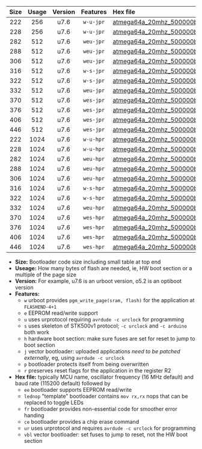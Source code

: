 |Size|Usage|Version|Features|Hex file|
|:-:|:-:|:-:|:-:|:--|
|222|256|u7.6|`w-u-jpr`|[atmega64a_20mhz_500000bps_ur_vbl.hex](https://raw.githubusercontent.com/stefanrueger/urboot/main/atmega64a_20mhz_500000bps_ur_vbl.hex)|
|228|256|u7.6|`w-u-jpr`|[atmega64a_20mhz_500000bps_lednop_ur_vbl.hex](https://raw.githubusercontent.com/stefanrueger/urboot/main/atmega64a_20mhz_500000bps_lednop_ur_vbl.hex)|
|282|512|u7.6|`weu-jpr`|[atmega64a_20mhz_500000bps_ee_ur_vbl.hex](https://raw.githubusercontent.com/stefanrueger/urboot/main/atmega64a_20mhz_500000bps_ee_ur_vbl.hex)|
|288|512|u7.6|`weu-jpr`|[atmega64a_20mhz_500000bps_ee_lednop_ur_vbl.hex](https://raw.githubusercontent.com/stefanrueger/urboot/main/atmega64a_20mhz_500000bps_ee_lednop_ur_vbl.hex)|
|306|512|u7.6|`weu-jpr`|[atmega64a_20mhz_500000bps_ee_lednop_fr_ur_vbl.hex](https://raw.githubusercontent.com/stefanrueger/urboot/main/atmega64a_20mhz_500000bps_ee_lednop_fr_ur_vbl.hex)|
|316|512|u7.6|`w-s-jpr`|[atmega64a_20mhz_500000bps_vbl.hex](https://raw.githubusercontent.com/stefanrueger/urboot/main/atmega64a_20mhz_500000bps_vbl.hex)|
|322|512|u7.6|`w-s-jpr`|[atmega64a_20mhz_500000bps_lednop_vbl.hex](https://raw.githubusercontent.com/stefanrueger/urboot/main/atmega64a_20mhz_500000bps_lednop_vbl.hex)|
|332|512|u7.6|`weu-jpr`|[atmega64a_20mhz_500000bps_ee_lednop_fr_ce_ur_vbl.hex](https://raw.githubusercontent.com/stefanrueger/urboot/main/atmega64a_20mhz_500000bps_ee_lednop_fr_ce_ur_vbl.hex)|
|370|512|u7.6|`wes-jpr`|[atmega64a_20mhz_500000bps_ee_vbl.hex](https://raw.githubusercontent.com/stefanrueger/urboot/main/atmega64a_20mhz_500000bps_ee_vbl.hex)|
|376|512|u7.6|`wes-jpr`|[atmega64a_20mhz_500000bps_ee_lednop_vbl.hex](https://raw.githubusercontent.com/stefanrueger/urboot/main/atmega64a_20mhz_500000bps_ee_lednop_vbl.hex)|
|406|512|u7.6|`wes-jpr`|[atmega64a_20mhz_500000bps_ee_lednop_fr_vbl.hex](https://raw.githubusercontent.com/stefanrueger/urboot/main/atmega64a_20mhz_500000bps_ee_lednop_fr_vbl.hex)|
|446|512|u7.6|`wes-jpr`|[atmega64a_20mhz_500000bps_ee_lednop_fr_ce_vbl.hex](https://raw.githubusercontent.com/stefanrueger/urboot/main/atmega64a_20mhz_500000bps_ee_lednop_fr_ce_vbl.hex)|
|222|1024|u7.6|`w-u-hpr`|[atmega64a_20mhz_500000bps_ur.hex](https://raw.githubusercontent.com/stefanrueger/urboot/main/atmega64a_20mhz_500000bps_ur.hex)|
|228|1024|u7.6|`w-u-hpr`|[atmega64a_20mhz_500000bps_lednop_ur.hex](https://raw.githubusercontent.com/stefanrueger/urboot/main/atmega64a_20mhz_500000bps_lednop_ur.hex)|
|282|1024|u7.6|`weu-hpr`|[atmega64a_20mhz_500000bps_ee_ur.hex](https://raw.githubusercontent.com/stefanrueger/urboot/main/atmega64a_20mhz_500000bps_ee_ur.hex)|
|288|1024|u7.6|`weu-hpr`|[atmega64a_20mhz_500000bps_ee_lednop_ur.hex](https://raw.githubusercontent.com/stefanrueger/urboot/main/atmega64a_20mhz_500000bps_ee_lednop_ur.hex)|
|306|1024|u7.6|`weu-hpr`|[atmega64a_20mhz_500000bps_ee_lednop_fr_ur.hex](https://raw.githubusercontent.com/stefanrueger/urboot/main/atmega64a_20mhz_500000bps_ee_lednop_fr_ur.hex)|
|316|1024|u7.6|`w-s-hpr`|[atmega64a_20mhz_500000bps.hex](https://raw.githubusercontent.com/stefanrueger/urboot/main/atmega64a_20mhz_500000bps.hex)|
|322|1024|u7.6|`w-s-hpr`|[atmega64a_20mhz_500000bps_lednop.hex](https://raw.githubusercontent.com/stefanrueger/urboot/main/atmega64a_20mhz_500000bps_lednop.hex)|
|332|1024|u7.6|`weu-hpr`|[atmega64a_20mhz_500000bps_ee_lednop_fr_ce_ur.hex](https://raw.githubusercontent.com/stefanrueger/urboot/main/atmega64a_20mhz_500000bps_ee_lednop_fr_ce_ur.hex)|
|370|1024|u7.6|`wes-hpr`|[atmega64a_20mhz_500000bps_ee.hex](https://raw.githubusercontent.com/stefanrueger/urboot/main/atmega64a_20mhz_500000bps_ee.hex)|
|376|1024|u7.6|`wes-hpr`|[atmega64a_20mhz_500000bps_ee_lednop.hex](https://raw.githubusercontent.com/stefanrueger/urboot/main/atmega64a_20mhz_500000bps_ee_lednop.hex)|
|406|1024|u7.6|`wes-hpr`|[atmega64a_20mhz_500000bps_ee_lednop_fr.hex](https://raw.githubusercontent.com/stefanrueger/urboot/main/atmega64a_20mhz_500000bps_ee_lednop_fr.hex)|
|446|1024|u7.6|`wes-hpr`|[atmega64a_20mhz_500000bps_ee_lednop_fr_ce.hex](https://raw.githubusercontent.com/stefanrueger/urboot/main/atmega64a_20mhz_500000bps_ee_lednop_fr_ce.hex)|

- **Size:** Bootloader code size including small table at top end
- **Useage:** How many bytes of flash are needed, ie, HW boot section or a multiple of the page size
- **Version:** For example, u7.6 is an urboot version, o5.2 is an optiboot version
- **Features:**
  + `w` urboot provides `pgm_write_page(sram, flash)` for the application at `FLASHEND-4+1`
  + `e` EEPROM read/write support
  + `u` uses urprotocol requiring `avrdude -c urclock` for programming
  + `s` uses skeleton of STK500v1 protocol; `-c urclock` and `-c arduino` both work
  + `h` hardware boot section: make sure fuses are set for reset to jump to boot section
  + `j` vector bootloader: uploaded applications *need to be patched externally*, eg, using `avrdude -c urclock`
  + `p` bootloader protects itself from being overwritten
  + `r` preserves reset flags for the application in the register R2
- **Hex file:** typically MCU name, oscillator frequency (16 MHz default) and baud rate (115200 default) followed by
  + `ee` bootloader supports EEPROM read/write
  + `lednop` "template" bootloader contains `mov rx,rx` nops that can be replaced to toggle LEDs
  + `fr` bootloader provides non-essential code for smoother error handing
  + `ce` bootloader provides a chip erase command
  + `ur` uses urprotocol and requires `avrdude -c urclock` for programming
  + `vbl` vector bootloader: set fuses to jump to reset, not the HW boot section
